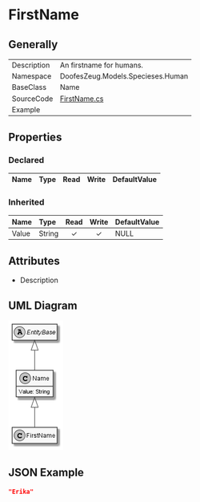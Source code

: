 ﻿# FirstName

## Generally

|||
|:-|:-|
|Description|An firstname for humans.|
|Namespace|DoofesZeug.Models.Specieses.Human|
|BaseClass|Name|
|SourceCode|[FirstName.cs](../../../../DoofesZeug.Library/Src/Models/Specieses/Human/FirstName.cs)|
|Example||

## Properties

### Declared

|Name|Type|Read|Write|DefaultValue|
|:---|:---|:--:|:---:|:-----------|

### Inherited

|Name|Type|Read|Write|DefaultValue|
|:---|:---|:--:|:---:|:-----------|
|Value|String|&#x2713;|&#x2713;|NULL|

## Attributes

- Description

## UML Diagram

![FirstName.png](./FirstName.png "FirstName")

## JSON Example

```json
"Erika"
```

